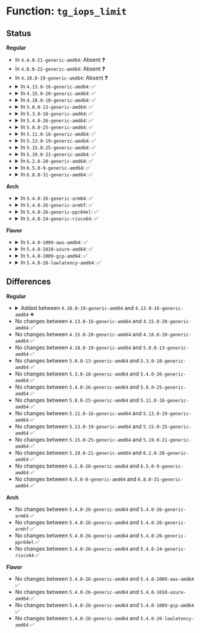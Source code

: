 # Function: <code>tg_iops_limit</code>

## Status
<b>Regular</b>
<ul>
<li>
In <code>4.4.0-21-generic-amd64</code>: Absent ❓
</li>
<li>
In <code>4.8.0-22-generic-amd64</code>: Absent ❓
</li>
<li>
In <code>4.10.0-19-generic-amd64</code>: Absent ❓
</li>
<li>
<details>
<summary>In <code>4.13.0-16-generic-amd64</code>: ✅</summary>

```c
unsigned int tg_iops_limit(struct throtl_grp * tg, int rw)
```

```json
{
  "name": "tg_iops_limit",
  "collision_type": "Unique Static",
  "inline_type": "No",
  "funcs": [
    {
      "addr": 18446744071583334336,
      "name": "tg_iops_limit",
      "external": false,
      "loc": "block/blk-throttle.c:324",
      "file": "block/blk-throttle.c",
      "inline": "seen, unknown",
      "caller_inline": [],
      "caller_func": [
        "block/blk-throttle.c:blk_throtl_bio",
        "block/blk-throttle.c:blk_throtl_bio",
        "block/blk-throttle.c:tg_conf_updated",
        "block/blk-throttle.c:tg_conf_updated",
        "block/blk-throttle.c:tg_conf_updated",
        "block/blk-throttle.c:tg_conf_updated",
        "block/blk-throttle.c:tg_may_dispatch",
        "block/blk-throttle.c:tg_may_dispatch",
        "block/blk-throttle.c:tg_may_dispatch",
        "block/blk-throttle.c:tg_update_has_rules"
      ]
    }
  ],
  "symbols": [
    {
      "addr": 18446744071583334336,
      "name": "tg_iops_limit",
      "section": ".text",
      "bind": "STB_LOCAL",
      "size": 283
    }
  ]
}
```
</details>
</li>
<li>
<details>
<summary>In <code>4.15.0-20-generic-amd64</code>: ✅</summary>

```c
unsigned int tg_iops_limit(struct throtl_grp * tg, int rw)
```

```json
{
  "name": "tg_iops_limit",
  "collision_type": "Unique Static",
  "inline_type": "No",
  "funcs": [
    {
      "addr": 18446744071583517632,
      "name": "tg_iops_limit",
      "external": false,
      "loc": "block/blk-throttle.c:325",
      "file": "block/blk-throttle.c",
      "inline": "seen, unknown",
      "caller_inline": [],
      "caller_func": [
        "block/blk-throttle.c:blk_throtl_bio",
        "block/blk-throttle.c:blk_throtl_bio",
        "block/blk-throttle.c:blk_throtl_bio",
        "block/blk-throttle.c:tg_conf_updated",
        "block/blk-throttle.c:tg_conf_updated",
        "block/blk-throttle.c:tg_conf_updated",
        "block/blk-throttle.c:tg_conf_updated",
        "block/blk-throttle.c:tg_dispatch_one_bio",
        "block/blk-throttle.c:tg_may_dispatch",
        "block/blk-throttle.c:tg_may_dispatch",
        "block/blk-throttle.c:tg_may_dispatch",
        "block/blk-throttle.c:tg_update_has_rules"
      ]
    }
  ],
  "symbols": [
    {
      "addr": 18446744071583517632,
      "name": "tg_iops_limit",
      "section": ".text",
      "bind": "STB_LOCAL",
      "size": 279
    }
  ]
}
```
</details>
</li>
<li>
<details>
<summary>In <code>4.18.0-10-generic-amd64</code>: ✅</summary>

```c
unsigned int tg_iops_limit(struct throtl_grp * tg, int rw)
```

```json
{
  "name": "tg_iops_limit",
  "collision_type": "Unique Static",
  "inline_type": "No",
  "funcs": [
    {
      "addr": 18446744071583732080,
      "name": "tg_iops_limit",
      "external": false,
      "loc": "block/blk-throttle.c:323",
      "file": "block/blk-throttle.c",
      "inline": "seen, unknown",
      "caller_inline": [],
      "caller_func": [
        "block/blk-throttle.c:blk_throtl_bio",
        "block/blk-throttle.c:blk_throtl_bio",
        "block/blk-throttle.c:blk_throtl_bio",
        "block/blk-throttle.c:tg_conf_updated",
        "block/blk-throttle.c:tg_conf_updated",
        "block/blk-throttle.c:tg_conf_updated",
        "block/blk-throttle.c:tg_conf_updated",
        "block/blk-throttle.c:tg_dispatch_one_bio",
        "block/blk-throttle.c:tg_may_dispatch",
        "block/blk-throttle.c:tg_may_dispatch",
        "block/blk-throttle.c:tg_may_dispatch",
        "block/blk-throttle.c:tg_update_has_rules"
      ]
    }
  ],
  "symbols": [
    {
      "addr": 18446744071583732080,
      "name": "tg_iops_limit",
      "section": ".text",
      "bind": "STB_LOCAL",
      "size": 288
    }
  ]
}
```
</details>
</li>
<li>
<details>
<summary>In <code>5.0.0-13-generic-amd64</code>: ✅</summary>

```c
unsigned int tg_iops_limit(struct throtl_grp * tg, int rw)
```

```json
{
  "name": "tg_iops_limit",
  "collision_type": "Unique Static",
  "inline_type": "No",
  "funcs": [
    {
      "addr": 18446744071583839728,
      "name": "tg_iops_limit",
      "external": false,
      "loc": "block/blk-throttle.c:322",
      "file": "block/blk-throttle.c",
      "inline": "seen, unknown",
      "caller_inline": [],
      "caller_func": [
        "block/blk-throttle.c:blk_throtl_bio",
        "block/blk-throttle.c:blk_throtl_bio",
        "block/blk-throttle.c:blk_throtl_bio",
        "block/blk-throttle.c:tg_conf_updated",
        "block/blk-throttle.c:tg_conf_updated",
        "block/blk-throttle.c:tg_conf_updated",
        "block/blk-throttle.c:tg_conf_updated",
        "block/blk-throttle.c:tg_dispatch_one_bio",
        "block/blk-throttle.c:tg_may_dispatch",
        "block/blk-throttle.c:tg_may_dispatch",
        "block/blk-throttle.c:tg_update_has_rules"
      ]
    }
  ],
  "symbols": [
    {
      "addr": 18446744071583839728,
      "name": "tg_iops_limit",
      "section": ".text",
      "bind": "STB_LOCAL",
      "size": 289
    }
  ]
}
```
</details>
</li>
<li>
<details>
<summary>In <code>5.3.0-18-generic-amd64</code>: ✅</summary>

```c
unsigned int tg_iops_limit(struct throtl_grp * tg, int rw)
```

```json
{
  "name": "tg_iops_limit",
  "collision_type": "Unique Static",
  "inline_type": "No",
  "funcs": [
    {
      "addr": 18446744071584030288,
      "name": "tg_iops_limit",
      "external": false,
      "loc": "block/blk-throttle.c:322",
      "file": "block/blk-throttle.c",
      "inline": "seen, unknown",
      "caller_inline": [],
      "caller_func": [
        "block/blk-throttle.c:blk_throtl_bio",
        "block/blk-throttle.c:blk_throtl_bio",
        "block/blk-throttle.c:blk_throtl_bio",
        "block/blk-throttle.c:tg_conf_updated",
        "block/blk-throttle.c:tg_conf_updated",
        "block/blk-throttle.c:tg_conf_updated",
        "block/blk-throttle.c:tg_conf_updated",
        "block/blk-throttle.c:tg_dispatch_one_bio",
        "block/blk-throttle.c:tg_may_dispatch",
        "block/blk-throttle.c:tg_may_dispatch",
        "block/blk-throttle.c:tg_update_has_rules"
      ]
    }
  ],
  "symbols": [
    {
      "addr": 18446744071584030288,
      "name": "tg_iops_limit",
      "section": ".text",
      "bind": "STB_LOCAL",
      "size": 294
    }
  ]
}
```
</details>
</li>
<li>
<details>
<summary>In <code>5.4.0-26-generic-amd64</code>: ✅</summary>

```c
unsigned int tg_iops_limit(struct throtl_grp * tg, int rw)
```

```json
{
  "name": "tg_iops_limit",
  "collision_type": "Unique Static",
  "inline_type": "No",
  "funcs": [
    {
      "addr": 18446744071584134080,
      "name": "tg_iops_limit",
      "external": false,
      "loc": "block/blk-throttle.c:322",
      "file": "block/blk-throttle.c",
      "inline": "seen, unknown",
      "caller_inline": [],
      "caller_func": [
        "block/blk-throttle.c:blk_throtl_bio",
        "block/blk-throttle.c:blk_throtl_bio",
        "block/blk-throttle.c:blk_throtl_bio",
        "block/blk-throttle.c:tg_conf_updated",
        "block/blk-throttle.c:tg_conf_updated",
        "block/blk-throttle.c:tg_conf_updated",
        "block/blk-throttle.c:tg_conf_updated",
        "block/blk-throttle.c:tg_dispatch_one_bio",
        "block/blk-throttle.c:tg_may_dispatch",
        "block/blk-throttle.c:tg_may_dispatch",
        "block/blk-throttle.c:tg_update_has_rules"
      ]
    }
  ],
  "symbols": [
    {
      "addr": 18446744071584134080,
      "name": "tg_iops_limit",
      "section": ".text",
      "bind": "STB_LOCAL",
      "size": 294
    }
  ]
}
```
</details>
</li>
<li>
<details>
<summary>In <code>5.8.0-25-generic-amd64</code>: ✅</summary>

```c
unsigned int tg_iops_limit(struct throtl_grp * tg, int rw)
```

```json
{
  "name": "tg_iops_limit",
  "collision_type": "Unique Static",
  "inline_type": "No",
  "funcs": [
    {
      "addr": 18446744071584531744,
      "name": "tg_iops_limit",
      "external": false,
      "loc": "block/blk-throttle.c:326",
      "file": "block/blk-throttle.c",
      "inline": "seen, unknown",
      "caller_inline": [],
      "caller_func": [
        "block/blk-throttle.c:blk_throtl_bio",
        "block/blk-throttle.c:blk_throtl_bio",
        "block/blk-throttle.c:tg_conf_updated",
        "block/blk-throttle.c:tg_conf_updated",
        "block/blk-throttle.c:tg_conf_updated",
        "block/blk-throttle.c:tg_conf_updated",
        "block/blk-throttle.c:tg_may_dispatch",
        "block/blk-throttle.c:tg_may_dispatch",
        "block/blk-throttle.c:throtl_trim_slice",
        "block/blk-throttle.c:tg_update_has_rules"
      ]
    }
  ],
  "symbols": [
    {
      "addr": 18446744071584531744,
      "name": "tg_iops_limit",
      "section": ".text",
      "bind": "STB_LOCAL",
      "size": 300
    }
  ]
}
```
</details>
</li>
<li>
<details>
<summary>In <code>5.11.0-16-generic-amd64</code>: ✅</summary>

```c
unsigned int tg_iops_limit(struct throtl_grp * tg, int rw)
```

```json
{
  "name": "tg_iops_limit",
  "collision_type": "Unique Static",
  "inline_type": "No",
  "funcs": [
    {
      "addr": 18446744071584641776,
      "name": "tg_iops_limit",
      "external": false,
      "loc": "block/blk-throttle.c:326",
      "file": "block/blk-throttle.c",
      "inline": "seen, unknown",
      "caller_inline": [],
      "caller_func": [
        "block/blk-throttle.c:blk_throtl_bio",
        "block/blk-throttle.c:blk_throtl_bio",
        "block/blk-throttle.c:tg_conf_updated",
        "block/blk-throttle.c:tg_conf_updated",
        "block/blk-throttle.c:tg_conf_updated",
        "block/blk-throttle.c:tg_conf_updated",
        "block/blk-throttle.c:tg_may_dispatch",
        "block/blk-throttle.c:throtl_trim_slice",
        "block/blk-throttle.c:tg_update_has_rules"
      ]
    }
  ],
  "symbols": [
    {
      "addr": 18446744071584641776,
      "name": "tg_iops_limit",
      "section": ".text",
      "bind": "STB_LOCAL",
      "size": 300
    }
  ]
}
```
</details>
</li>
<li>
<details>
<summary>In <code>5.13.0-19-generic-amd64</code>: ✅</summary>

```c
unsigned int tg_iops_limit(struct throtl_grp * tg, int rw)
```

```json
{
  "name": "tg_iops_limit",
  "collision_type": "Unique Static",
  "inline_type": "No",
  "funcs": [
    {
      "addr": 18446744071584670016,
      "name": "tg_iops_limit",
      "external": false,
      "loc": "block/blk-throttle.c:326",
      "file": "block/blk-throttle.c",
      "inline": "seen, unknown",
      "caller_inline": [],
      "caller_func": [
        "block/blk-throttle.c:blk_throtl_bio",
        "block/blk-throttle.c:blk_throtl_bio",
        "block/blk-throttle.c:tg_conf_updated",
        "block/blk-throttle.c:tg_conf_updated",
        "block/blk-throttle.c:tg_conf_updated",
        "block/blk-throttle.c:tg_conf_updated",
        "block/blk-throttle.c:tg_may_dispatch",
        "block/blk-throttle.c:throtl_trim_slice",
        "block/blk-throttle.c:tg_update_has_rules"
      ]
    }
  ],
  "symbols": [
    {
      "addr": 18446744071584670016,
      "name": "tg_iops_limit",
      "section": ".text",
      "bind": "STB_LOCAL",
      "size": 291
    }
  ]
}
```
</details>
</li>
<li>
<details>
<summary>In <code>5.15.0-25-generic-amd64</code>: ✅</summary>

```c
unsigned int tg_iops_limit(struct throtl_grp * tg, int rw)
```

```json
{
  "name": "tg_iops_limit",
  "collision_type": "Unique Static",
  "inline_type": "No",
  "funcs": [
    {
      "addr": 18446744071585086624,
      "name": "tg_iops_limit",
      "external": false,
      "loc": "block/blk-throttle.c:329",
      "file": "block/blk-throttle.c",
      "inline": "seen, unknown",
      "caller_inline": [],
      "caller_func": [
        "block/blk-throttle.c:blk_throtl_bio",
        "block/blk-throttle.c:blk_throtl_bio",
        "block/blk-throttle.c:tg_conf_updated",
        "block/blk-throttle.c:tg_conf_updated",
        "block/blk-throttle.c:tg_conf_updated",
        "block/blk-throttle.c:tg_conf_updated",
        "block/blk-throttle.c:tg_may_dispatch",
        "block/blk-throttle.c:throtl_trim_slice",
        "block/blk-throttle.c:tg_update_has_rules"
      ]
    }
  ],
  "symbols": [
    {
      "addr": 18446744071585086624,
      "name": "tg_iops_limit",
      "section": ".text",
      "bind": "STB_LOCAL",
      "size": 582
    }
  ]
}
```
</details>
</li>
<li>
<details>
<summary>In <code>5.19.0-21-generic-amd64</code>: ✅</summary>

```c
unsigned int tg_iops_limit(struct throtl_grp * tg, int rw)
```

```json
{
  "name": "tg_iops_limit",
  "collision_type": "Unique Static",
  "inline_type": "No",
  "funcs": [
    {
      "addr": 18446744071585814048,
      "name": "tg_iops_limit",
      "external": false,
      "loc": "block/blk-throttle.c:177",
      "file": "block/blk-throttle.c",
      "inline": "seen, unknown",
      "caller_inline": [],
      "caller_func": [
        "block/blk-throttle.c:__blk_throtl_bio",
        "block/blk-throttle.c:__blk_throtl_bio",
        "block/blk-throttle.c:tg_conf_updated",
        "block/blk-throttle.c:tg_conf_updated",
        "block/blk-throttle.c:tg_conf_updated",
        "block/blk-throttle.c:tg_conf_updated",
        "block/blk-throttle.c:tg_may_dispatch",
        "block/blk-throttle.c:throtl_trim_slice",
        "block/blk-throttle.c:tg_update_has_rules"
      ]
    }
  ],
  "symbols": [
    {
      "addr": 18446744071585814048,
      "name": "tg_iops_limit",
      "section": ".text",
      "bind": "STB_LOCAL",
      "size": 620
    }
  ]
}
```
</details>
</li>
<li>
<details>
<summary>In <code>6.2.0-20-generic-amd64</code>: ✅</summary>

```c
unsigned int tg_iops_limit(struct throtl_grp * tg, int rw)
```

```json
{
  "name": "tg_iops_limit",
  "collision_type": "Unique Static",
  "inline_type": "No",
  "funcs": [
    {
      "addr": 18446744071586596032,
      "name": "tg_iops_limit",
      "external": false,
      "loc": "block/blk-throttle.c:177",
      "file": "block/blk-throttle.c",
      "inline": "seen, unknown",
      "caller_inline": [],
      "caller_func": [
        "block/blk-throttle.c:__blk_throtl_bio",
        "block/blk-throttle.c:__blk_throtl_bio",
        "block/blk-throttle.c:tg_conf_updated",
        "block/blk-throttle.c:tg_conf_updated",
        "block/blk-throttle.c:tg_conf_updated",
        "block/blk-throttle.c:tg_conf_updated",
        "block/blk-throttle.c:tg_may_dispatch",
        "block/blk-throttle.c:__tg_update_carryover",
        "block/blk-throttle.c:throtl_trim_slice",
        "block/blk-throttle.c:tg_update_has_rules"
      ]
    }
  ],
  "symbols": [
    {
      "addr": 18446744071586596032,
      "name": "tg_iops_limit",
      "section": ".text",
      "bind": "STB_LOCAL",
      "size": 620
    }
  ]
}
```
</details>
</li>
<li>
<details>
<summary>In <code>6.5.0-9-generic-amd64</code>: ✅</summary>

```c
unsigned int tg_iops_limit(struct throtl_grp * tg, int rw)
```

```json
{
  "name": "tg_iops_limit",
  "collision_type": "Unique Static",
  "inline_type": "No",
  "funcs": [
    {
      "addr": 18446744071586854320,
      "name": "tg_iops_limit",
      "external": false,
      "loc": "block/blk-throttle.c:177",
      "file": "block/blk-throttle.c",
      "inline": "seen, unknown",
      "caller_inline": [],
      "caller_func": [
        "block/blk-throttle.c:__blk_throtl_bio",
        "block/blk-throttle.c:__blk_throtl_bio",
        "block/blk-throttle.c:tg_conf_updated",
        "block/blk-throttle.c:tg_conf_updated",
        "block/blk-throttle.c:tg_conf_updated",
        "block/blk-throttle.c:tg_conf_updated",
        "block/blk-throttle.c:tg_may_dispatch",
        "block/blk-throttle.c:__tg_update_carryover",
        "block/blk-throttle.c:throtl_trim_slice",
        "block/blk-throttle.c:tg_update_has_rules"
      ]
    }
  ],
  "symbols": [
    {
      "addr": 18446744071586854320,
      "name": "tg_iops_limit",
      "section": ".text",
      "bind": "STB_LOCAL",
      "size": 620
    }
  ]
}
```
</details>
</li>
<li>
<details>
<summary>In <code>6.8.0-31-generic-amd64</code>: ✅</summary>

```c
unsigned int tg_iops_limit(struct throtl_grp * tg, int rw)
```

```json
{
  "name": "tg_iops_limit",
  "collision_type": "Unique Static",
  "inline_type": "No",
  "funcs": [
    {
      "addr": 18446744071587131648,
      "name": "tg_iops_limit",
      "external": false,
      "loc": "block/blk-throttle.c:177",
      "file": "block/blk-throttle.c",
      "inline": "seen, unknown",
      "caller_inline": [],
      "caller_func": [
        "block/blk-throttle.c:__blk_throtl_bio",
        "block/blk-throttle.c:__blk_throtl_bio",
        "block/blk-throttle.c:tg_conf_updated",
        "block/blk-throttle.c:tg_conf_updated",
        "block/blk-throttle.c:tg_conf_updated",
        "block/blk-throttle.c:tg_conf_updated",
        "block/blk-throttle.c:tg_may_dispatch",
        "block/blk-throttle.c:__tg_update_carryover",
        "block/blk-throttle.c:throtl_trim_slice",
        "block/blk-throttle.c:tg_update_has_rules"
      ]
    }
  ],
  "symbols": [
    {
      "addr": 18446744071587131648,
      "name": "tg_iops_limit",
      "section": ".text",
      "bind": "STB_LOCAL",
      "size": 620
    }
  ]
}
```
</details>
</li>
</ul>
<b>Arch</b>
<ul>
<li>
<details>
<summary>In <code>5.4.0-26-generic-arm64</code>: ✅</summary>

```c
unsigned int tg_iops_limit(struct throtl_grp * tg, int rw)
```

```json
{
  "name": "tg_iops_limit",
  "collision_type": "Unique Static",
  "inline_type": "No",
  "funcs": [
    {
      "addr": 18446603336495985408,
      "name": "tg_iops_limit",
      "external": false,
      "loc": "block/blk-throttle.c:322",
      "file": "block/blk-throttle.c",
      "inline": "seen, unknown",
      "caller_inline": [],
      "caller_func": [
        "block/blk-throttle.c:blk_throtl_bio",
        "block/blk-throttle.c:blk_throtl_bio",
        "block/blk-throttle.c:blk_throtl_bio",
        "block/blk-throttle.c:tg_conf_updated",
        "block/blk-throttle.c:tg_conf_updated",
        "block/blk-throttle.c:tg_conf_updated",
        "block/blk-throttle.c:tg_conf_updated",
        "block/blk-throttle.c:tg_dispatch_one_bio",
        "block/blk-throttle.c:tg_may_dispatch",
        "block/blk-throttle.c:tg_may_dispatch",
        "block/blk-throttle.c:tg_update_has_rules"
      ]
    }
  ],
  "symbols": [
    {
      "addr": 18446603336495985408,
      "name": "tg_iops_limit",
      "section": ".text",
      "bind": "STB_LOCAL",
      "size": 300
    }
  ]
}
```
</details>
</li>
<li>
<details>
<summary>In <code>5.4.0-26-generic-armhf</code>: ✅</summary>

```c
unsigned int tg_iops_limit(struct throtl_grp * tg, int rw)
```

```json
{
  "name": "tg_iops_limit",
  "collision_type": "Unique Static",
  "inline_type": "No",
  "funcs": [
    {
      "addr": 3229325200,
      "name": "tg_iops_limit",
      "external": false,
      "loc": "block/blk-throttle.c:322",
      "file": "block/blk-throttle.c",
      "inline": "seen, unknown",
      "caller_inline": [],
      "caller_func": [
        "block/blk-throttle.c:blk_throtl_bio",
        "block/blk-throttle.c:blk_throtl_bio",
        "block/blk-throttle.c:blk_throtl_bio",
        "block/blk-throttle.c:tg_conf_updated",
        "block/blk-throttle.c:tg_conf_updated",
        "block/blk-throttle.c:tg_conf_updated",
        "block/blk-throttle.c:tg_conf_updated",
        "block/blk-throttle.c:tg_dispatch_one_bio",
        "block/blk-throttle.c:tg_may_dispatch",
        "block/blk-throttle.c:tg_may_dispatch",
        "block/blk-throttle.c:tg_update_has_rules"
      ]
    }
  ],
  "symbols": [
    {
      "addr": 3229325200,
      "name": "tg_iops_limit",
      "section": ".text",
      "bind": "STB_LOCAL",
      "size": 308
    }
  ]
}
```
</details>
</li>
<li>
<details>
<summary>In <code>5.4.0-26-generic-ppc64el</code>: ✅</summary>

```c
unsigned int tg_iops_limit(struct throtl_grp * tg, int rw)
```

```json
{
  "name": "tg_iops_limit",
  "collision_type": "Unique Static",
  "inline_type": "No",
  "funcs": [
    {
      "addr": 13835058055290209776,
      "name": "tg_iops_limit",
      "external": false,
      "loc": "block/blk-throttle.c:322",
      "file": "block/blk-throttle.c",
      "inline": "seen, unknown",
      "caller_inline": [],
      "caller_func": [
        "block/blk-throttle.c:blk_throtl_bio",
        "block/blk-throttle.c:blk_throtl_bio",
        "block/blk-throttle.c:blk_throtl_bio",
        "block/blk-throttle.c:tg_conf_updated",
        "block/blk-throttle.c:tg_conf_updated",
        "block/blk-throttle.c:tg_conf_updated",
        "block/blk-throttle.c:tg_conf_updated",
        "block/blk-throttle.c:tg_dispatch_one_bio",
        "block/blk-throttle.c:tg_may_dispatch",
        "block/blk-throttle.c:tg_may_dispatch",
        "block/blk-throttle.c:tg_update_has_rules"
      ]
    }
  ],
  "symbols": [
    {
      "addr": 13835058055290209776,
      "name": "tg_iops_limit",
      "section": ".text",
      "bind": "STB_LOCAL",
      "size": 360
    }
  ]
}
```
</details>
</li>
<li>
<details>
<summary>In <code>5.4.0-24-generic-riscv64</code>: ✅</summary>

```c
unsigned int tg_iops_limit(struct throtl_grp * tg, int rw)
```

```json
{
  "name": "tg_iops_limit",
  "collision_type": "Unique Static",
  "inline_type": "No",
  "funcs": [
    {
      "addr": 18446743936275083772,
      "name": "tg_iops_limit",
      "external": false,
      "loc": "block/blk-throttle.c:322",
      "file": "block/blk-throttle.c",
      "inline": "seen, unknown",
      "caller_inline": [],
      "caller_func": [
        "block/blk-throttle.c:blk_throtl_bio",
        "block/blk-throttle.c:blk_throtl_bio",
        "block/blk-throttle.c:blk_throtl_bio",
        "block/blk-throttle.c:tg_conf_updated",
        "block/blk-throttle.c:tg_conf_updated",
        "block/blk-throttle.c:tg_conf_updated",
        "block/blk-throttle.c:tg_conf_updated",
        "block/blk-throttle.c:tg_dispatch_one_bio",
        "block/blk-throttle.c:tg_may_dispatch",
        "block/blk-throttle.c:tg_may_dispatch",
        "block/blk-throttle.c:tg_update_has_rules"
      ]
    }
  ],
  "symbols": [
    {
      "addr": 18446743936275083772,
      "name": "tg_iops_limit",
      "section": ".text",
      "bind": "STB_LOCAL",
      "size": 278
    }
  ]
}
```
</details>
</li>
</ul>
<b>Flavor</b>
<ul>
<li>
<details>
<summary>In <code>5.4.0-1009-aws-amd64</code>: ✅</summary>

```c
unsigned int tg_iops_limit(struct throtl_grp * tg, int rw)
```

```json
{
  "name": "tg_iops_limit",
  "collision_type": "Unique Static",
  "inline_type": "No",
  "funcs": [
    {
      "addr": 18446744071584102816,
      "name": "tg_iops_limit",
      "external": false,
      "loc": "block/blk-throttle.c:322",
      "file": "block/blk-throttle.c",
      "inline": "seen, unknown",
      "caller_inline": [],
      "caller_func": [
        "block/blk-throttle.c:blk_throtl_bio",
        "block/blk-throttle.c:blk_throtl_bio",
        "block/blk-throttle.c:blk_throtl_bio",
        "block/blk-throttle.c:tg_conf_updated",
        "block/blk-throttle.c:tg_conf_updated",
        "block/blk-throttle.c:tg_conf_updated",
        "block/blk-throttle.c:tg_conf_updated",
        "block/blk-throttle.c:tg_dispatch_one_bio",
        "block/blk-throttle.c:tg_may_dispatch",
        "block/blk-throttle.c:tg_may_dispatch",
        "block/blk-throttle.c:tg_update_has_rules"
      ]
    }
  ],
  "symbols": [
    {
      "addr": 18446744071584102816,
      "name": "tg_iops_limit",
      "section": ".text",
      "bind": "STB_LOCAL",
      "size": 294
    }
  ]
}
```
</details>
</li>
<li>
<details>
<summary>In <code>5.4.0-1010-azure-amd64</code>: ✅</summary>

```c
unsigned int tg_iops_limit(struct throtl_grp * tg, int rw)
```

```json
{
  "name": "tg_iops_limit",
  "collision_type": "Unique Static",
  "inline_type": "No",
  "funcs": [
    {
      "addr": 18446744071584038496,
      "name": "tg_iops_limit",
      "external": false,
      "loc": "block/blk-throttle.c:322",
      "file": "block/blk-throttle.c",
      "inline": "seen, unknown",
      "caller_inline": [],
      "caller_func": [
        "block/blk-throttle.c:blk_throtl_bio",
        "block/blk-throttle.c:blk_throtl_bio",
        "block/blk-throttle.c:blk_throtl_bio",
        "block/blk-throttle.c:tg_conf_updated",
        "block/blk-throttle.c:tg_conf_updated",
        "block/blk-throttle.c:tg_conf_updated",
        "block/blk-throttle.c:tg_conf_updated",
        "block/blk-throttle.c:tg_dispatch_one_bio",
        "block/blk-throttle.c:tg_may_dispatch",
        "block/blk-throttle.c:tg_may_dispatch",
        "block/blk-throttle.c:tg_update_has_rules"
      ]
    }
  ],
  "symbols": [
    {
      "addr": 18446744071584038496,
      "name": "tg_iops_limit",
      "section": ".text",
      "bind": "STB_LOCAL",
      "size": 294
    }
  ]
}
```
</details>
</li>
<li>
<details>
<summary>In <code>5.4.0-1009-gcp-amd64</code>: ✅</summary>

```c
unsigned int tg_iops_limit(struct throtl_grp * tg, int rw)
```

```json
{
  "name": "tg_iops_limit",
  "collision_type": "Unique Static",
  "inline_type": "No",
  "funcs": [
    {
      "addr": 18446744071584086576,
      "name": "tg_iops_limit",
      "external": false,
      "loc": "block/blk-throttle.c:322",
      "file": "block/blk-throttle.c",
      "inline": "seen, unknown",
      "caller_inline": [],
      "caller_func": [
        "block/blk-throttle.c:blk_throtl_bio",
        "block/blk-throttle.c:blk_throtl_bio",
        "block/blk-throttle.c:blk_throtl_bio",
        "block/blk-throttle.c:tg_conf_updated",
        "block/blk-throttle.c:tg_conf_updated",
        "block/blk-throttle.c:tg_conf_updated",
        "block/blk-throttle.c:tg_conf_updated",
        "block/blk-throttle.c:tg_dispatch_one_bio",
        "block/blk-throttle.c:tg_may_dispatch",
        "block/blk-throttle.c:tg_may_dispatch",
        "block/blk-throttle.c:tg_update_has_rules"
      ]
    }
  ],
  "symbols": [
    {
      "addr": 18446744071584086576,
      "name": "tg_iops_limit",
      "section": ".text",
      "bind": "STB_LOCAL",
      "size": 294
    }
  ]
}
```
</details>
</li>
<li>
<details>
<summary>In <code>5.4.0-26-lowlatency-amd64</code>: ✅</summary>

```c
unsigned int tg_iops_limit(struct throtl_grp * tg, int rw)
```

```json
{
  "name": "tg_iops_limit",
  "collision_type": "Unique Static",
  "inline_type": "No",
  "funcs": [
    {
      "addr": 18446744071584189440,
      "name": "tg_iops_limit",
      "external": false,
      "loc": "block/blk-throttle.c:322",
      "file": "block/blk-throttle.c",
      "inline": "seen, unknown",
      "caller_inline": [],
      "caller_func": [
        "block/blk-throttle.c:blk_throtl_bio",
        "block/blk-throttle.c:blk_throtl_bio",
        "block/blk-throttle.c:blk_throtl_bio",
        "block/blk-throttle.c:tg_conf_updated",
        "block/blk-throttle.c:tg_conf_updated",
        "block/blk-throttle.c:tg_conf_updated",
        "block/blk-throttle.c:tg_conf_updated",
        "block/blk-throttle.c:tg_dispatch_one_bio",
        "block/blk-throttle.c:tg_may_dispatch",
        "block/blk-throttle.c:tg_may_dispatch",
        "block/blk-throttle.c:tg_update_has_rules"
      ]
    }
  ],
  "symbols": [
    {
      "addr": 18446744071584189440,
      "name": "tg_iops_limit",
      "section": ".text",
      "bind": "STB_LOCAL",
      "size": 294
    }
  ]
}
```
</details>
</li>
</ul>

## Differences
<b>Regular</b>
<ul>
<li>
<details>
<summary>Added between <code>4.10.0-19-generic-amd64</code> and <code>4.13.0-16-generic-amd64</code> ➕</summary>

```c
unsigned int tg_iops_limit(struct throtl_grp * tg, int rw)
```
</details>
</li>
<li>
No changes between <code>4.13.0-16-generic-amd64</code> and <code>4.15.0-20-generic-amd64</code> ✅
</li>
<li>
No changes between <code>4.15.0-20-generic-amd64</code> and <code>4.18.0-10-generic-amd64</code> ✅
</li>
<li>
No changes between <code>4.18.0-10-generic-amd64</code> and <code>5.0.0-13-generic-amd64</code> ✅
</li>
<li>
No changes between <code>5.0.0-13-generic-amd64</code> and <code>5.3.0-18-generic-amd64</code> ✅
</li>
<li>
No changes between <code>5.3.0-18-generic-amd64</code> and <code>5.4.0-26-generic-amd64</code> ✅
</li>
<li>
No changes between <code>5.4.0-26-generic-amd64</code> and <code>5.8.0-25-generic-amd64</code> ✅
</li>
<li>
No changes between <code>5.8.0-25-generic-amd64</code> and <code>5.11.0-16-generic-amd64</code> ✅
</li>
<li>
No changes between <code>5.11.0-16-generic-amd64</code> and <code>5.13.0-19-generic-amd64</code> ✅
</li>
<li>
No changes between <code>5.13.0-19-generic-amd64</code> and <code>5.15.0-25-generic-amd64</code> ✅
</li>
<li>
No changes between <code>5.15.0-25-generic-amd64</code> and <code>5.19.0-21-generic-amd64</code> ✅
</li>
<li>
No changes between <code>5.19.0-21-generic-amd64</code> and <code>6.2.0-20-generic-amd64</code> ✅
</li>
<li>
No changes between <code>6.2.0-20-generic-amd64</code> and <code>6.5.0-9-generic-amd64</code> ✅
</li>
<li>
No changes between <code>6.5.0-9-generic-amd64</code> and <code>6.8.0-31-generic-amd64</code> ✅
</li>
</ul>
<b>Arch</b>
<ul>
<li>
No changes between <code>5.4.0-26-generic-amd64</code> and <code>5.4.0-26-generic-arm64</code> ✅
</li>
<li>
No changes between <code>5.4.0-26-generic-amd64</code> and <code>5.4.0-26-generic-armhf</code> ✅
</li>
<li>
No changes between <code>5.4.0-26-generic-amd64</code> and <code>5.4.0-26-generic-ppc64el</code> ✅
</li>
<li>
No changes between <code>5.4.0-26-generic-amd64</code> and <code>5.4.0-24-generic-riscv64</code> ✅
</li>
</ul>
<b>Flavor</b>
<ul>
<li>
No changes between <code>5.4.0-26-generic-amd64</code> and <code>5.4.0-1009-aws-amd64</code> ✅
</li>
<li>
No changes between <code>5.4.0-26-generic-amd64</code> and <code>5.4.0-1010-azure-amd64</code> ✅
</li>
<li>
No changes between <code>5.4.0-26-generic-amd64</code> and <code>5.4.0-1009-gcp-amd64</code> ✅
</li>
<li>
No changes between <code>5.4.0-26-generic-amd64</code> and <code>5.4.0-26-lowlatency-amd64</code> ✅
</li>
</ul>
